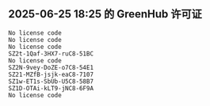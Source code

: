 ## 2025-06-25 18:25 的 GreenHub 许可证
```
No license code
No license code
No license code
SZ2t-1Qaf-3HX7-ruC8-51BC
No license code
SZ2N-9vey-DoZE-o7C8-54E1
SZ21-MZfB-jsjk-eaC8-7107
SZ1w-ET1s-SbUb-U5C8-58B7
SZ1D-OTAi-kLT9-jNC8-6F9A
No license code
```
